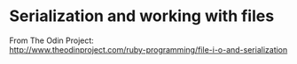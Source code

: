 # Serialization and working with files

From The Odin Project:<br>
http://www.theodinproject.com/ruby-programming/file-i-o-and-serialization
